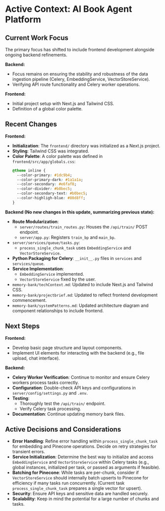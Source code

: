 # Active Context: AI Book Agent Platform

## Current Work Focus

The primary focus has shifted to include frontend development alongside ongoing backend refinements.

**Backend:**

- Focus remains on ensuring the stability and robustness of the data ingestion pipeline (Celery, EmbeddingService, VectorStoreService).
- Verifying API route functionality and Celery worker operations.

**Frontend:**

- Initial project setup with Next.js and Tailwind CSS.
- Definition of a global color palette.

## Recent Changes

**Frontend:**

- **Initialization**: The `frontend/` directory was initialized as a Next.js project.
- **Styling**: Tailwind CSS was integrated.
- **Color Palette**: A color palette was defined in `frontend/src/app/globals.css`:
  ```css
  @theme inline {
    --color-primary: #1dc9b4;
    --color-primary-dark: #1a1a1a;
    --color-secondary: #e6faf8;
    --color-divider: #b0bec5;
    --color-secondary-text: #b0bec5;
    --color-highligh-blue: #80d8ff;
  }
  ```

**Backend (No new changes in this update, summarizing previous state):**

- **Route Modularization**:
  - `server/routes/train_routes.py`: Houses the `/api/train/` POST endpoint.
  - `server/app.py`: Registers `train_bp` and `main_bp`.
- `server/services/queue/tasks.py`:
  - `process_single_chunk_task` uses `EmbeddingService` and `VectorStoreService`.
- **Python Packaging for Celery**: `__init__.py` files in `services` and `services/queue`.
- **Service Implementation**:
  - `EmbeddingService` implemented.
  - `VectorStoreService` fixed by the user.
- `memory-bank/techContext.md`: Updated to include Next.js and Tailwind CSS.
- `memory-bank/projectbrief.md`: Updated to reflect frontend development commencement.
- `memory-bank/systemPatterns.md`: Updated architecture diagram and component relationships to include frontend.

## Next Steps

**Frontend:**

- Develop basic page structure and layout components.
- Implement UI elements for interacting with the backend (e.g., file upload, chat interface).

**Backend:**

- **Celery Worker Verification**: Continue to monitor and ensure Celery workers process tasks correctly.
- **Configuration**: Double-check API keys and configurations in `server/config/settings.py` and `.env`.
- **Testing**:
  - Thoroughly test the `/api/train/` endpoint.
  - Verify Celery task processing.
- **Documentation**: Continue updating memory bank files.

## Active Decisions and Considerations

- **Error Handling**: Refine error handling within `process_single_chunk_task` for embedding and Pinecone operations. Decide on retry strategies for transient errors.
- **Service Initialization**: Determine the best way to initialize and access `EmbeddingService` and `VectorStoreService` within Celery tasks (e.g., global instances, initialized per task, or passed as arguments if feasible).
- **Batching for Pinecone**: While tasks are per-chunk, consider if `VectorStoreService` should internally batch upserts to Pinecone for efficiency if many tasks run concurrently. (Current task `process_single_chunk_task` prepares a single vector for upsert).
- **Security**: Ensure API keys and sensitive data are handled securely.
- **Scalability**: Keep in mind the potential for a large number of chunks and tasks.
